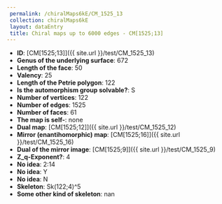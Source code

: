 ```yaml
--- 
 permalink: /chiralMaps6kE/CM_1525_13 
 collection: chiralMaps6kE
 layout: dataEntry
 title: Chiral maps up to 6000 edges - CM[1525;13]
---
```


- **ID**: [CM[1525;13]]({{ site.url }}/test/CM_1525_13)
- **Genus of the underlying surface**: 672
- **Length of the face**: 50
- **Valency**: 25
- **Length of the Petrie polygon**: 122
- **Is the automorphism group solvable?**: S
- **Number of vertices**: 122
- **Number of edges**: 1525
- **Number of faces**: 61
- **The map is self-**: none
- **Dual map**: [CM[1525;12]]({{ site.url }}/test/CM_1525_12)
- **Mirror (enantihomorphic) map**: [CM[1525;16]]({{ site.url }}/test/CM_1525_16)
- **Dual of the mirror image**: [CM[1525;9]]({{ site.url }}/test/CM_1525_9)
- **Z_q-Exponent?**: 4
- **No idea**:  2:14
- **No idea**: Y
- **No idea**: N
- **Skeleton**: Sk(122;4)^5
- **Some other kind of skeleton**: nan
